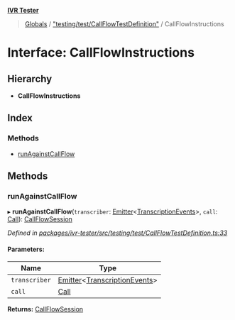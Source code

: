**[IVR Tester](../README.md)**

> [Globals](../README.md) / ["testing/test/CallFlowTestDefinition"](../modules/_testing_test_callflowtestdefinition_.md) / CallFlowInstructions

# Interface: CallFlowInstructions

## Hierarchy

* **CallFlowInstructions**

## Index

### Methods

* [runAgainstCallFlow](_testing_test_callflowtestdefinition_.callflowinstructions.md#runagainstcallflow)

## Methods

### runAgainstCallFlow

▸ **runAgainstCallFlow**(`transcriber`: [Emitter](_emitter_.emitter.md)\<[TranscriptionEvents](../modules/_call_transcription_plugin_transcriberplugin_.md#transcriptionevents)>, `call`: [Call](_call_call_.call.md)): [CallFlowSession](../modules/_testing_test_callflowtestdefinition_.md#callflowsession)

*Defined in [packages/ivr-tester/src/testing/test/CallFlowTestDefinition.ts:33](https://github.com/SketchingDev/ivr-tester/blob/8e8019a/packages/ivr-tester/src/testing/test/CallFlowTestDefinition.ts#L33)*

#### Parameters:

Name | Type |
------ | ------ |
`transcriber` | [Emitter](_emitter_.emitter.md)\<[TranscriptionEvents](../modules/_call_transcription_plugin_transcriberplugin_.md#transcriptionevents)> |
`call` | [Call](_call_call_.call.md) |

**Returns:** [CallFlowSession](../modules/_testing_test_callflowtestdefinition_.md#callflowsession)
